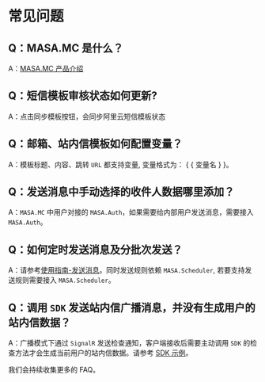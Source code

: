 # 常见问题

## Q：MASA.MC 是什么？

A：[MASA.MC 产品介绍](stack/mc/introduce)

## Q：短信模板审核状态如何更新?

A：点击同步模板按钮，会同步阿里云短信模板状态

## Q：邮箱、站内信模板如何配置变量？

A：模板标题、内容、跳转 `URL` 都支持变量, 变量格式为： \{ \{ 变量名 \} \}。

## Q：发送消息中手动选择的收件人数据哪里添加？

A：`MASA.MC` 中用户对接的 `MASA.Auth`，如果需要给内部用户发送消息，需要接入 `MASA.Auth`。

## Q：如何定时发送消息及分批次发送？

A：请参考[使用指南-发送消息](stack/mc/use-guide/send-message)。同时发送规则依赖 `MASA.Scheduler`, 若要支持发送规则需要接入 `MASA.Scheduler`。

## Q：调用 `SDK` 发送站内信广播消息，并没有生成用户的站内信数据？

A：广播模式下通过 `SignalR` 发送检查通知，客户端接收后需要主动调用 `SDK` 的检查方法才会生成当前用户的站内信数据。请参考 [SDK 示例](stack/mc/sdk-instance)。

我们会持续收集更多的 FAQ。
